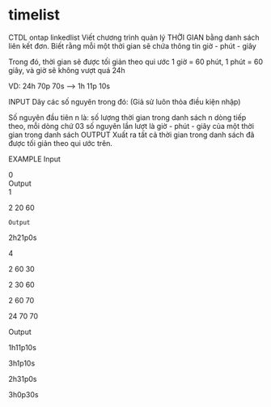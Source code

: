 # timelist
CTDL ontap linkedlist
Viết chương trình quản lý THỜI GIAN bằng danh sách liên kết đơn. Biết rằng mỗi một thời gian sẽ chứa thông tin giờ - phút - giây

Trong đó, thời gian sẽ được tối giản theo qui ước 1 giờ = 60 phút, 1 phút = 60 giây, và giờ sẽ không vượt quá 24h

VD: 24h 70p 70s --> 1h 11p 10s

INPUT
Dãy các số nguyên trong đó: (Giả sử luôn thỏa điều kiện nhập)

Số nguyên đầu tiên n là: số lượng thời gian trong danh sách
n dòng tiếp theo, mỗi dòng chứ 03 số nguyên lần lượt là giờ - phút - giây của một thời gian trong danh sách
OUTPUT
Xuất ra tất cả thời gian trong danh sách đã được tối giản theo qui ước trên.

EXAMPLE
Input    

0	     
Output  
1

2 20 60	

	Output  
 
 2h21p0s

4

2 60 30

2 30 60

2 60 70

24 70 70 

Output  

1h11p10s

3h1p10s

2h31p0s

3h0p30s
